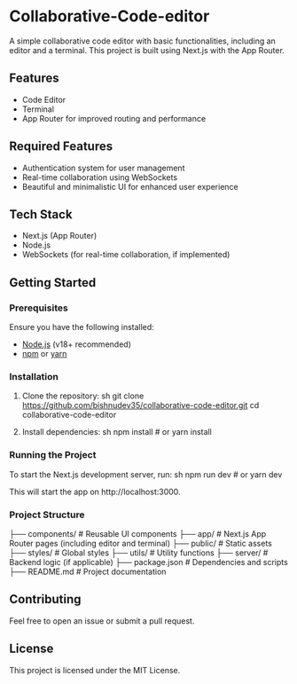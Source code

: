 # Collaborative-Code-editor

A simple collaborative code editor with basic functionalities, including an editor and a terminal. This project is built using Next.js with the App Router.

## Features
- Code Editor
- Terminal
- App Router for improved routing and performance

## Required Features
- Authentication system for user management
- Real-time collaboration using WebSockets
- Beautiful and minimalistic UI for enhanced user experience

## Tech Stack
- Next.js (App Router)
- Node.js 
- WebSockets (for real-time collaboration, if implemented)

## Getting Started

### Prerequisites
Ensure you have the following installed:
- [Node.js](https://nodejs.org/) (v18+ recommended)
- [npm](https://www.npmjs.com/) or [yarn](https://yarnpkg.com/)

### Installation
1. Clone the repository:
   sh
   git clone https://github.com/bishnudev35/collaborative-code-editor.git
   cd collaborative-code-editor
   
2. Install dependencies:
   sh
   npm install  # or yarn install
   

### Running the Project
To start the Next.js development server, run:
sh
npm run dev  # or yarn dev

This will start the app on http://localhost:3000.

### Project Structure

├── components/   # Reusable UI components
├── app/          # Next.js App Router pages (including editor and terminal)
├── public/       # Static assets
├── styles/       # Global styles
├── utils/        # Utility functions
├── server/       # Backend logic (if applicable)
├── package.json  # Dependencies and scripts
├── README.md     # Project documentation


## Contributing
Feel free to open an issue or submit a pull request.

## License
This project is licensed under the MIT License.
